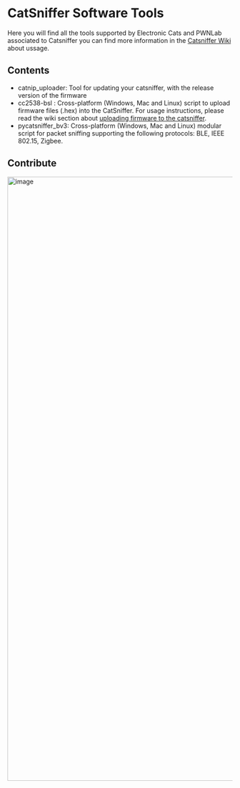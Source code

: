 # CatSniffer Software Tools

Here you will find all the tools supported by Electronic Cats and PWNLab associated to Catsniffer you can find more information in the [Catsniffer Wiki](https://github.com/ElectronicCats/CatSniffer/wiki) about ussage.

## Contents
* catnip_uploader: Tool for updating your catsniffer, with the release version of the firmware
* cc2538-bsl : Cross-platform (Windows, Mac and Linux) script to upload firmware files (.hex) into the CatSniffer. For usage instructions, please read the wiki section about [uploading firmware to the catsniffer](https://github.com/ElectronicCats/CatSniffer/wiki/05.-Upload-Firmware#python-tool-cc2538-bslpy).
* pycatsniffer_bv3: Cross-platform (Windows, Mac and Linux) modular script for packet sniffing supporting the following protocols: BLE, IEEE 802.15, Zigbee.

## Contribute
<img width="1354" alt="image" src="https://github.com/ElectronicCats/CatSniffer-Tools/assets/15166625/f3d1a1a2-caf5-496f-bc4d-8c7614c8af62">
